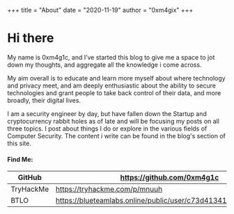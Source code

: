 +++
title = "About"
date = "2020-11-19"
author = "0xm4gix"
+++


# Hi there

My name is 0xm4g1c, and I’ve started this blog to give me a space to jot down my thoughts, and aggregate all the knowledge i come across.

My aim overall is to educate and learn more myself about where technology and privacy meet, and am deeply enthusiastic about the ability to secure technologies and grant people to take back control of their data, and more broadly, their digital lives.

I am a security engineer by day, but have fallen down the Startup and cryptocurrency rabbit holes as of late and will be focusing my posts on all three topics. I post about things I do or explore in the various fields of Computer Security. The content i write can be found in the blog's section of this site.


#### Find Me:

| GitHub	| https://github.com/0xm4g1c           |
|-----------|------------------------------------------|
| TryHackMe	| https://tryhackme.com/p/mnuuh            |
| BTLO      | https://blueteamlabs.online/public/user/c73d41341e74ba655b80a4           |

